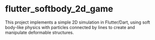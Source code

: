 # flutter_softbody_2d_game
This project implements a simple 2D simulation in Flutter/Dart, using soft body-like physics with particles connected by lines to create and manipulate deformable structures.
